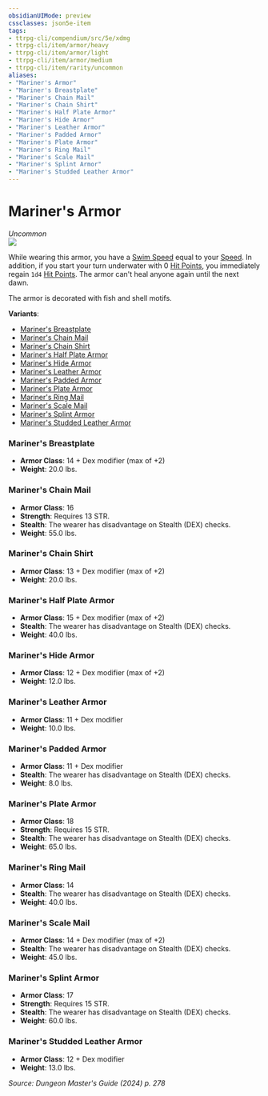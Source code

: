 ```yaml
---
obsidianUIMode: preview
cssclasses: json5e-item
tags:
- ttrpg-cli/compendium/src/5e/xdmg
- ttrpg-cli/item/armor/heavy
- ttrpg-cli/item/armor/light
- ttrpg-cli/item/armor/medium
- ttrpg-cli/item/rarity/uncommon
aliases: 
- "Mariner's Armor"
- "Mariner's Breastplate"
- "Mariner's Chain Mail"
- "Mariner's Chain Shirt"
- "Mariner's Half Plate Armor"
- "Mariner's Hide Armor"
- "Mariner's Leather Armor"
- "Mariner's Padded Armor"
- "Mariner's Plate Armor"
- "Mariner's Ring Mail"
- "Mariner's Scale Mail"
- "Mariner's Splint Armor"
- "Mariner's Studded Leather Armor"
---
```

# Mariner's Armor
*Uncommon*  
![](2-Mechanics/CLI/items/img/mariners-armor.webp#right)


While wearing this armor, you have a [Swim Speed](2-Mechanics/CLI/rules/variant-rules/swim-speed-xphb.md) equal to your [Speed](2-Mechanics/CLI/rules/variant-rules/speed-xphb.md). In addition, if you start your turn underwater with 0 [Hit Points](2-Mechanics/CLI/rules/variant-rules/hit-points-xphb.md), you immediately regain `1d4` [Hit Points](2-Mechanics/CLI/rules/variant-rules/hit-points-xphb.md). The armor can't heal anyone again until the next dawn.

The armor is decorated with fish and shell motifs.

**Variants**:
- [Mariner's Breastplate](#Mariner's%20Breastplate)
- [Mariner's Chain Mail](#Mariner's%20Chain%20Mail)
- [Mariner's Chain Shirt](#Mariner's%20Chain%20Shirt)
- [Mariner's Half Plate Armor](#Mariner's%20Half%20Plate%20Armor)
- [Mariner's Hide Armor](#Mariner's%20Hide%20Armor)
- [Mariner's Leather Armor](#Mariner's%20Leather%20Armor)
- [Mariner's Padded Armor](#Mariner's%20Padded%20Armor)
- [Mariner's Plate Armor](#Mariner's%20Plate%20Armor)
- [Mariner's Ring Mail](#Mariner's%20Ring%20Mail)
- [Mariner's Scale Mail](#Mariner's%20Scale%20Mail)
- [Mariner's Splint Armor](#Mariner's%20Splint%20Armor)
- [Mariner's Studded Leather Armor](#Mariner's%20Studded%20Leather%20Armor)

### Mariner's Breastplate

- **Armor Class**: 14 + Dex modifier (max of +2)
- **Weight**: 20.0 lbs.

### Mariner's Chain Mail

- **Armor Class**: 16
- **Strength**: Requires 13 STR.
- **Stealth**: The wearer has disadvantage on Stealth (DEX) checks.
- **Weight**: 55.0 lbs.

### Mariner's Chain Shirt

- **Armor Class**: 13 + Dex modifier (max of +2)
- **Weight**: 20.0 lbs.

### Mariner's Half Plate Armor

- **Armor Class**: 15 + Dex modifier (max of +2)
- **Stealth**: The wearer has disadvantage on Stealth (DEX) checks.
- **Weight**: 40.0 lbs.

### Mariner's Hide Armor

- **Armor Class**: 12 + Dex modifier (max of +2)
- **Weight**: 12.0 lbs.

### Mariner's Leather Armor

- **Armor Class**: 11 + Dex modifier
- **Weight**: 10.0 lbs.

### Mariner's Padded Armor

- **Armor Class**: 11 + Dex modifier
- **Stealth**: The wearer has disadvantage on Stealth (DEX) checks.
- **Weight**: 8.0 lbs.

### Mariner's Plate Armor

- **Armor Class**: 18
- **Strength**: Requires 15 STR.
- **Stealth**: The wearer has disadvantage on Stealth (DEX) checks.
- **Weight**: 65.0 lbs.

### Mariner's Ring Mail

- **Armor Class**: 14
- **Stealth**: The wearer has disadvantage on Stealth (DEX) checks.
- **Weight**: 40.0 lbs.

### Mariner's Scale Mail

- **Armor Class**: 14 + Dex modifier (max of +2)
- **Stealth**: The wearer has disadvantage on Stealth (DEX) checks.
- **Weight**: 45.0 lbs.

### Mariner's Splint Armor

- **Armor Class**: 17
- **Strength**: Requires 15 STR.
- **Stealth**: The wearer has disadvantage on Stealth (DEX) checks.
- **Weight**: 60.0 lbs.

### Mariner's Studded Leather Armor

- **Armor Class**: 12 + Dex modifier
- **Weight**: 13.0 lbs.


*Source: Dungeon Master's Guide (2024) p. 278*